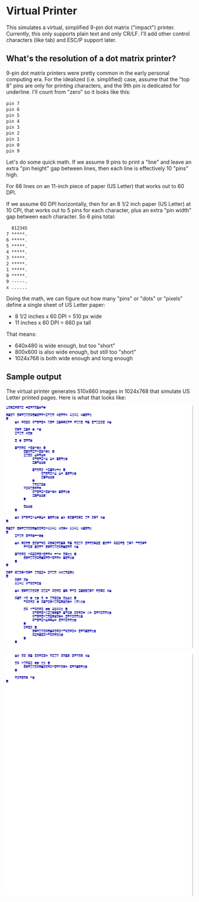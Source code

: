 # Virtual Printer

This simulates a virtual, simplified 9-pin dot matrix ("impact") printer. Currently, this
only supports plain text and only CR/LF. I'll add other control characters (like tab) and
ESC/P support later.

## What's the resolution of a dot matrix printer?

9-pin dot matrix printers were pretty common in the early personal computing era. For the
idealized (i.e. simplified) case, assume that the "top 8" pins are only for printing
characters, and the 9th pin is dedicated for underline. I'll count from "zero" so it looks 
like this:

```
pin 7
pin 6
pin 5
pin 4
pin 3
pin 2
pin 1
pin 0
pin 9
```

Let's do some quick math. If we assume 9 pins to print a "line" and leave an extra "pin
height" gap between lines, then each line is effectively 10 "pins" high.

For 66 lines on an 11-inch piece of paper (US Letter) that works out to 60 DPI.

If we assume 60 DPI horizontally, then for an 8 1/2 inch paper (US Letter) at 10 CPI,
that works out to 5 pins for each character, plus an extra "pin width" gap between each
character. So 6 pins total:

```
  012345
7 *****.
6 *****.
5 *****.
4 *****.
3 *****.
2 *****.
1 *****.
0 *****.
9 -----.
x ......
```

Doing the math, we can figure out how many "pins" or "dots" or "pixels" define a single
sheet of US Letter paper:

* 8 1/2 inches x 60 DPI = 510 px wide
* 11 inches x 60 DPI = 660 px tall

That means:

* 640x480 is wide enough, but too "short"
* 800x600 is also wide enough, but still too "short"
* 1024x768 is both wide enough and long enough

## Sample output

The virtual printer generates 510x660 images in 1024x768 that simulate US Letter printed
pages. Here is what that looks like:

![sample output, page 1](dotmatrix1.png)

![sample output, page 2](dotmatrix2.png)
